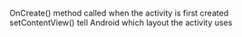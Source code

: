 OnCreate() method called when the activity is first created
setContentView() tell Android which layout the activity uses
